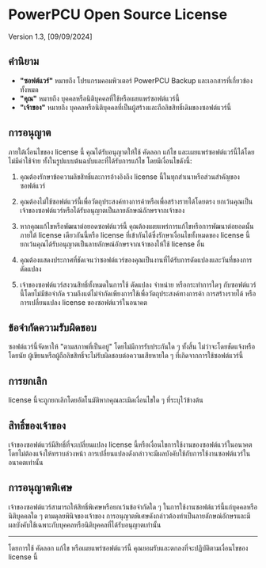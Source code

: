 # PowerPCU Open Source License

Version 1.3, [09/09/2024]

## คำนิยาม

- **"ซอฟต์แวร์"** หมายถึง โปรแกรมคอมพิวเตอร์ PowerPCU Backup และเอกสารที่เกี่ยวข้องทั้งหมด
- **"คุณ"** หมายถึง บุคคลหรือนิติบุคคลที่ใช้หรือเผยแพร่ซอฟต์แวร์นี้
- **"เจ้าของ"** หมายถึง บุคคลหรือนิติบุคคลที่เป็นผู้สร้างและถือลิขสิทธิ์เดิมของซอฟต์แวร์นี้

## การอนุญาต

ภายใต้เงื่อนไขของ license นี้ คุณได้รับอนุญาตให้ใช้ คัดลอก แก้ไข และเผยแพร่ซอฟต์แวร์นี้ได้โดยไม่มีค่าใช้จ่าย ทั้งในรูปแบบต้นฉบับและที่ได้รับการแก้ไข โดยมีเงื่อนไขดังนี้:

1. คุณต้องรักษาข้อความลิขสิทธิ์และการอ้างอิงถึง license นี้ในทุกสำเนาหรือส่วนสำคัญของซอฟต์แวร์

2. คุณต้องไม่ใช้ซอฟต์แวร์นี้เพื่อวัตถุประสงค์ทางการค้าหรือเพื่อสร้างรายได้โดยตรง ยกเว้นคุณเป็นเจ้าของซอฟต์แวร์หรือได้รับอนุญาตเป็นลายลักษณ์อักษรจากเจ้าของ

3. หากคุณแก้ไขหรือพัฒนาต่อยอดซอฟต์แวร์นี้ คุณต้องเผยแพร่การแก้ไขหรือการพัฒนาต่อยอดนั้นภายใต้ license เดียวกันนี้หรือ license ที่เข้ากันได้ซึ่งรักษาเงื่อนไขทั้งหมดของ license นี้ ยกเว้นคุณได้รับอนุญาตเป็นลายลักษณ์อักษรจากเจ้าของให้ใช้ license อื่น

4. คุณต้องแสดงประกาศที่ชัดเจนว่าซอฟต์แวร์ของคุณเป็นงานที่ได้รับการดัดแปลงและวันที่ของการดัดแปลง

5. เจ้าของซอฟต์แวร์สงวนสิทธิ์ทั้งหมดในการใช้ ดัดแปลง จำหน่าย หรือกระทำการใดๆ กับซอฟต์แวร์นี้โดยไม่มีข้อจำกัด รวมถึงแต่ไม่จำกัดเพียงการใช้เพื่อวัตถุประสงค์ทางการค้า การสร้างรายได้ หรือการเปลี่ยนแปลง license ของซอฟต์แวร์ในอนาคต

## ข้อจำกัดความรับผิดชอบ

ซอฟต์แวร์นี้จัดหาให้ "ตามสภาพที่เป็นอยู่" โดยไม่มีการรับประกันใด ๆ ทั้งสิ้น ไม่ว่าจะโดยชัดแจ้งหรือโดยนัย ผู้เขียนหรือผู้ถือลิขสิทธิ์จะไม่รับผิดชอบต่อความเสียหายใด ๆ ที่เกิดจากการใช้ซอฟต์แวร์นี้

## การยกเลิก

license นี้จะถูกยกเลิกโดยอัตโนมัติหากคุณละเมิดเงื่อนไขใด ๆ ที่ระบุไว้ข้างต้น

## สิทธิ์ของเจ้าของ

เจ้าของซอฟต์แวร์มีสิทธิ์ที่จะเปลี่ยนแปลง license นี้หรือเงื่อนไขการใช้งานของซอฟต์แวร์ในอนาคตโดยไม่ต้องแจ้งให้ทราบล่วงหน้า การเปลี่ยนแปลงดังกล่าวจะมีผลบังคับใช้กับการใช้งานซอฟต์แวร์ในอนาคตเท่านั้น

## การอนุญาตพิเศษ

เจ้าของซอฟต์แวร์สามารถให้สิทธิ์พิเศษหรือยกเว้นข้อจำกัดใด ๆ ในการใช้งานซอฟต์แวร์นี้แก่บุคคลหรือนิติบุคคลใด ๆ ตามดุลยพินิจของเจ้าของ การอนุญาตพิเศษดังกล่าวต้องทำเป็นลายลักษณ์อักษรและมีผลบังคับใช้เฉพาะกับบุคคลหรือนิติบุคคลที่ได้รับอนุญาตเท่านั้น

---

โดยการใช้ คัดลอก แก้ไข หรือเผยแพร่ซอฟต์แวร์นี้ คุณยอมรับและตกลงที่จะปฏิบัติตามเงื่อนไขของ license นี้